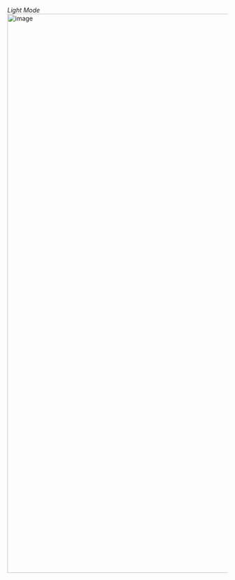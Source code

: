 _Light Mode_
<img width="1277" alt="image" src="https://github.com/user-attachments/assets/66a74027-a2f7-4006-b54a-e258db49f8e8" />




